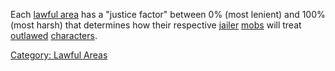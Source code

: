 Each [lawful area](:Category:_Lawful_Areas.md "wikilink") has a "justice
factor" between 0% (most lenient) and 100% (most harsh) that determines
how their respective [jailer](Jailer_Mobs.md "wikilink")
[mobs](:Category:_Mobs.md "wikilink") will treat
[outlawed](Outlaw_Flag.md "wikilink")
[characters](:Category:_Characters.md "wikilink").

[Category: Lawful Areas](Category:_Lawful_Areas "wikilink")

